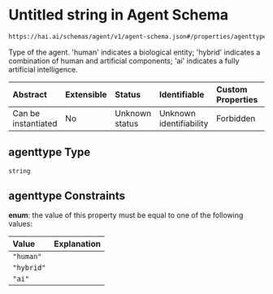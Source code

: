 # Untitled string in Agent Schema

```txt
https://hai.ai/schemas/agent/v1/agent-schema.json#/properties/agenttype
```

Type of the agent. 'human' indicates a biological entity; 'hybrid' indicates a combination of human and artificial components; 'ai' indicates a fully artificial intelligence.

| Abstract            | Extensible | Status         | Identifiable            | Custom Properties | Additional Properties | Access Restrictions | Defined In                                                                          |
| :------------------ | :--------- | :------------- | :---------------------- | :---------------- | :-------------------- | :------------------ | :---------------------------------------------------------------------------------- |
| Can be instantiated | No         | Unknown status | Unknown identifiability | Forbidden         | Allowed               | none                | [agent.schema.json\*](../../schemas/agent/agent.schema.json "open original schema") |

## agenttype Type

`string`

## agenttype Constraints

**enum**: the value of this property must be equal to one of the following values:

| Value      | Explanation |
| :--------- | :---------- |
| `"human"`  |             |
| `"hybrid"` |             |
| `"ai"`     |             |
